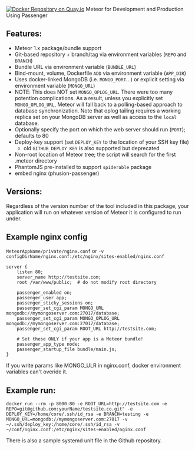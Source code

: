 [![Docker Repository on Quay.io](https://quay.io/repository/grepgames/meteor/status "Docker Repository on Quay.io")](https://quay.io/repository/grepgames/meteor) Meteor for Development and Production Using Passenger

## Features:

 * Meteor 1.x package/bundle support
 * Git-based repository + branch/tag via environment variables (`REPO` and `BRANCH`)
 * Bundle URL via environment variable (`BUNDLE_URL`)
 * Bind-mount, volume, Dockerfile `ADD` via environment variable (`APP_DIR`)
 * Uses docker-linked MongoDB (i.e. `MONGO_PORT`...) or explicit setting via environment variable (`MONGO_URL`)
 * NOTE: This does NOT set `MONGO_OPLOG_URL`.  There were too many potention complications.  As a result, unless you explicitly set `MONGO_OPLOG_URL`, Meteor will fall back to a polling-based approach to database synchronization.  Note that oplog tailing requires a working replica set on your MongoDB server as well as access to the `local` database.
 * Optionally specify the port on which the web server should run (`PORT`); defaults to 80
 * Deploy-key support (set `DEPLOY_KEY` to the location of your SSH key file)
   * old `GITHUB_DEPLOY_KEY` is also supported but deprecated
 * Non-root location of Meteor tree; the script will search for the first .meteor directory
 * PhantomJS pre-installed to support `spiderable` package
 * embed nginx (phusion-passenger)

## Versions:

Regardless of the version number of the tool included in this package, your application will run
on whatever version of Meteor it is configured to run under.

## Example nginx config

`MeteorAppName/private/nginx.conf` or `-v configDirName/nginx.conf:/etc/nginx/sites-enabled/nginx.conf`

```
server {
    listen 80;
    server_name http://testsite.com;
    root /var/www/public;  # do not modify root directory

    passenger_enabled on;
    passenger_user app;
    passenger_sticky_sessions on;
    passenger_set_cgi_param MONGO_URL mongodb://mymongoserver.com:27017/database;
    passenger_set_cgi_param MONGO_OPLOG_URL mongodb://mymongoserver.com:27017/database;
    passenger_set_cgi_param ROOT_URL http://testsite.com;

    # Set these ONLY if your app is a Meteor bundle!
    passenger_app_type node;
    passenger_startup_file bundle/main.js;
}

```

If you write params like MONGO_ULR in nginx.conf, docker environment variables can't overide it.

## Example run:

`docker run --rm -p 8000:80 -e ROOT_URL=http://testsite.com -e REPO=git@github.com:yourName/testsite.co.git" -e DEPLOY_KEY=/home/core/.ssh/id_rsa -e BRANCH=testing -e MONGO_URL=mongodb://mymongoserver.com:27017 -v ~/.ssh/deploy_key:/home/core/.ssh/id_rsa -v ~/conf/nginx.conf:/etc/nginx/sites-enabled/nginx.conf`

There is also a sample systemd unit file in the Github repository.
